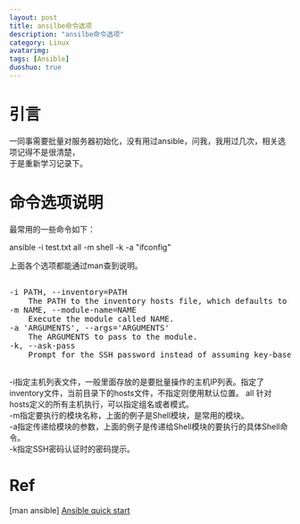 ```yaml
---
layout: post
title: ansilbe命令选项
description: "ansilbe命令选项"
category: Linux
avatarimg:
tags: [Ansible]
duoshuo: true
---
```



# 引言
一同事需要批量对服务器初始化，没有用过ansible，问我，我用过几次，相关选项记得不是很清楚，  
于是重新学习记录下。

# 命令选项说明
最常用的一些命令如下：
> 
ansible -i test.txt all -m shell -k -a "ifconfig"

上面各个选项都能通过man查到说明。

<pre>

-i PATH, --inventory=PATH
    The PATH to the inventory hosts file, which defaults to /etc/ansible/hosts.
-m NAME, --module-name=NAME
    Execute the module called NAME.
-a 'ARGUMENTS', --args='ARGUMENTS'
    The ARGUMENTS to pass to the module.
-k, --ask-pass
    Prompt for the SSH password instead of assuming key-based authentication with ssh-agent.

</pre>

-i指定主机列表文件，一般里面存放的是要批量操作的主机IP列表。指定了inventory文件，当前目录下的hosts文件，不指定则使用默认位置。
all 针对hosts定义的所有主机执行，可以指定组名或者模式。  
-m指定要执行的模块名称，上面的例子是Shell模块，是常用的模块。  
-a指定传递给模块的参数，上面的例子是传递给Shell模块的要执行的具体Shell命令。  
-k指定SSH密码认证时的密码提示。  

# Ref
[man ansible]
[Ansible quick start](http://tuxknight-notes.readthedocs.org/en/latest/ansible/install.html)  




